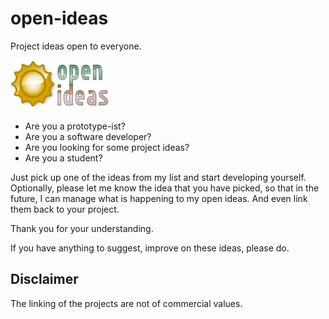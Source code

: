 # open-ideas
Project ideas open to everyone.

![Logo](logo.png)

* Are you a prototype-ist?
* Are you a software developer?
* Are you looking for some project ideas?
* Are you a student?

Just pick up one of the ideas from my list and start developing yourself.
Optionally, please let me know the idea that you have picked, so that in the future, I can manage what is happening to my open ideas. And even link them back to your project.

Thank you for your understanding.

If you have anything to suggest, improve on these ideas, please do.

## Disclaimer
The linking of the projects are not of commercial values.